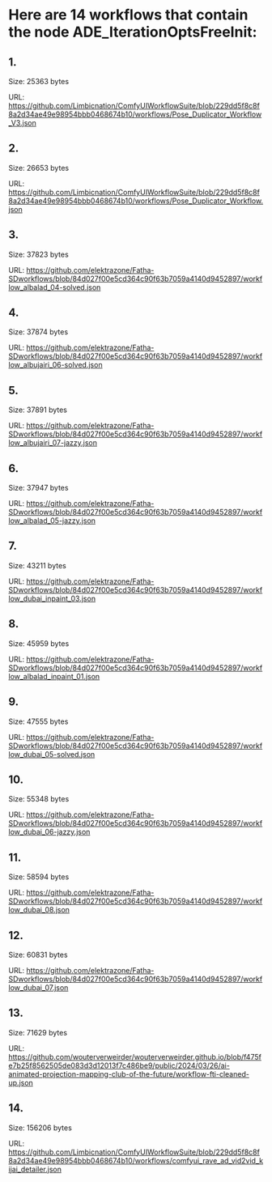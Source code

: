 # Here are 14 workflows that contain the node ADE_IterationOptsFreeInit:

## 1. 

Size: 25363 bytes

URL: https://github.com/Limbicnation/ComfyUIWorkflowSuite/blob/229dd5f8c8f8a2d34ae49e98954bbb0468674b10/workflows/Pose_Duplicator_Workflow_V3.json

## 2. 

Size: 26653 bytes

URL: https://github.com/Limbicnation/ComfyUIWorkflowSuite/blob/229dd5f8c8f8a2d34ae49e98954bbb0468674b10/workflows/Pose_Duplicator_Workflow.json

## 3. 

Size: 37823 bytes

URL: https://github.com/elektrazone/Fatha-SDworkflows/blob/84d027f00e5cd364c90f63b7059a4140d9452897/workflow_albalad_04-solved.json

## 4. 

Size: 37874 bytes

URL: https://github.com/elektrazone/Fatha-SDworkflows/blob/84d027f00e5cd364c90f63b7059a4140d9452897/workflow_albujairi_06-solved.json

## 5. 

Size: 37891 bytes

URL: https://github.com/elektrazone/Fatha-SDworkflows/blob/84d027f00e5cd364c90f63b7059a4140d9452897/workflow_albujairi_07-jazzy.json

## 6. 

Size: 37947 bytes

URL: https://github.com/elektrazone/Fatha-SDworkflows/blob/84d027f00e5cd364c90f63b7059a4140d9452897/workflow_albalad_05-jazzy.json

## 7. 

Size: 43211 bytes

URL: https://github.com/elektrazone/Fatha-SDworkflows/blob/84d027f00e5cd364c90f63b7059a4140d9452897/workflow_dubai_inpaint_03.json

## 8. 

Size: 45959 bytes

URL: https://github.com/elektrazone/Fatha-SDworkflows/blob/84d027f00e5cd364c90f63b7059a4140d9452897/workflow_albalad_inpaint_01.json

## 9. 

Size: 47555 bytes

URL: https://github.com/elektrazone/Fatha-SDworkflows/blob/84d027f00e5cd364c90f63b7059a4140d9452897/workflow_dubai_05-solved.json

## 10. 

Size: 55348 bytes

URL: https://github.com/elektrazone/Fatha-SDworkflows/blob/84d027f00e5cd364c90f63b7059a4140d9452897/workflow_dubai_06-jazzy.json

## 11. 

Size: 58594 bytes

URL: https://github.com/elektrazone/Fatha-SDworkflows/blob/84d027f00e5cd364c90f63b7059a4140d9452897/workflow_dubai_08.json

## 12. 

Size: 60831 bytes

URL: https://github.com/elektrazone/Fatha-SDworkflows/blob/84d027f00e5cd364c90f63b7059a4140d9452897/workflow_dubai_07.json

## 13. 

Size: 71629 bytes

URL: https://github.com/wouterverweirder/wouterverweirder.github.io/blob/f475fe7b25f8562505de083d3d12013f7c486be9/public/2024/03/26/ai-animated-projection-mapping-club-of-the-future/workflow-fti-cleaned-up.json

## 14. 

Size: 156206 bytes

URL: https://github.com/Limbicnation/ComfyUIWorkflowSuite/blob/229dd5f8c8f8a2d34ae49e98954bbb0468674b10/workflows/comfyui_rave_ad_vid2vid_kijai_detailer.json

